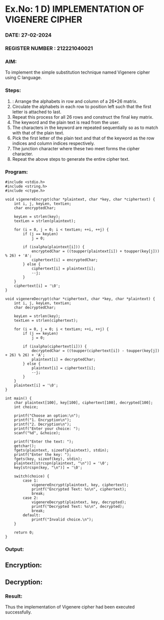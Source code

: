 # Ex.No: 1 D) IMPLEMENTATION OF VIGENERE CIPHER
### DATE: 27-02-2024                                                                          
### REGISTER NUMBER : 212221040021
### AIM: 
To implement the simple substitution technique named Vigenere cipher using C language.
### Steps:
1. : Arrange the alphabets in row and column of a 26*26 matrix.
2. Circulate the alphabets in each row to position left such that the first letter is attached to last.
3. Repeat this process for all 26 rows and construct the final key matrix.
4. The keyword and the plain text is read from the user.
5. The characters in the keyword are repeated sequentially so as to match with that of the plain text.
6. Pick the first letter of the plain text and that of the keyword as the row indices and column indices respectively.
7. The junction character where these two meet forms the cipher character.
8. Repeat the above steps to generate the entire cipher text.



### Program:
```
#include <stdio.h>
#include <string.h>
#include <ctype.h>

void vigenereEncrypt(char *plaintext, char *key, char *ciphertext) {
    int i, j, keyLen, textLen;
    char encryptedChar;

    keyLen = strlen(key);
    textLen = strlen(plaintext);

    for (i = 0, j = 0; i < textLen; ++i, ++j) {
        if (j == keyLen)
            j = 0;

        if (isalpha(plaintext[i])) {
            encryptedChar = ((toupper(plaintext[i]) + toupper(key[j])) % 26) + 'A';
            ciphertext[i] = encryptedChar;
        } else {
            ciphertext[i] = plaintext[i];
            --j;
        }
    }
    ciphertext[i] = '\0';
}

void vigenereDecrypt(char *ciphertext, char *key, char *plaintext) {
    int i, j, keyLen, textLen;
    char decryptedChar;

    keyLen = strlen(key);
    textLen = strlen(ciphertext);

    for (i = 0, j = 0; i < textLen; ++i, ++j) {
        if (j == keyLen)
            j = 0;

        if (isalpha(ciphertext[i])) {
            decryptedChar = ((toupper(ciphertext[i]) - toupper(key[j]) + 26) % 26) + 'A';
            plaintext[i] = decryptedChar;
        } else {
            plaintext[i] = ciphertext[i];
            --j;
        }
    }
    plaintext[i] = '\0';
}

int main() {
    char plaintext[100], key[100], ciphertext[100], decrypted[100];
    int choice;

    printf("Choose an option:\n");
    printf("1. Encryption\n");
    printf("2. Decryption\n");
    printf("Enter your choice: ");
    scanf("%d", &choice);

    printf("Enter the text: ");
    getchar(); 
    fgets(plaintext, sizeof(plaintext), stdin);
    printf("Enter the key: ");
    fgets(key, sizeof(key), stdin);
    plaintext[strcspn(plaintext, "\n")] = '\0';
    key[strcspn(key, "\n")] = '\0';

    switch(choice) {
        case 1:
            vigenereEncrypt(plaintext, key, ciphertext);
            printf("Encrypted Text: %s\n", ciphertext);
            break;
        case 2:
            vigenereDecrypt(plaintext, key, decrypted);
            printf("Decrypted Text: %s\n", decrypted);
            break;
        default:
            printf("Invalid choice.\n");
    }

    return 0;
}

```


### Output:

## Encryption:

## Decryption:


### Result:
Thus the implementation of Vigenere cipher had been executed successfully.
